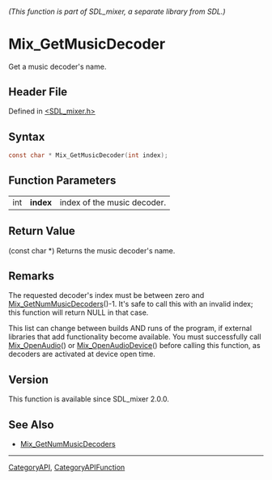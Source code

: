 ###### (This function is part of SDL_mixer, a separate library from SDL.)
# Mix_GetMusicDecoder

Get a music decoder's name.

## Header File

Defined in [<SDL_mixer.h>](https://github.com/libsdl-org/SDL_mixer/blob/SDL2/include/SDL_mixer.h)

## Syntax

```c
const char * Mix_GetMusicDecoder(int index);
```

## Function Parameters

|     |           |                             |
| --- | --------- | --------------------------- |
| int | **index** | index of the music decoder. |

## Return Value

(const char *) Returns the music decoder's name.

## Remarks

The requested decoder's index must be between zero and
[Mix_GetNumMusicDecoders](Mix_GetNumMusicDecoders)()-1. It's safe to call
this with an invalid index; this function will return NULL in that case.

This list can change between builds AND runs of the program, if external
libraries that add functionality become available. You must successfully
call [Mix_OpenAudio](Mix_OpenAudio)() or
[Mix_OpenAudioDevice](Mix_OpenAudioDevice)() before calling this function,
as decoders are activated at device open time.

## Version

This function is available since SDL_mixer 2.0.0.

## See Also

- [Mix_GetNumMusicDecoders](Mix_GetNumMusicDecoders)

----
[CategoryAPI](CategoryAPI), [CategoryAPIFunction](CategoryAPIFunction)

